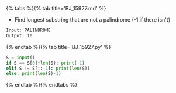{% tabs %}{% tab title='BJ_15927.md' %}

* Find longest substring that are not a palindrome (-1 if there isn't)

```txt
Input: PALINDROME
Output: 10
```

{% endtab %}{% tab title='BJ_15927.py' %}

```py
S = input()
if S == S[0]*len(S): print(-1)
elif S != S[::-1]: print(len(S))
else: print(len(S)-1)
```

{% endtab %}{% endtabs %}

